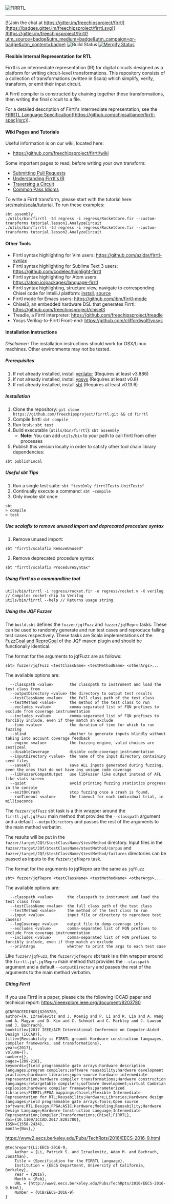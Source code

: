 ![FIRRTL](https://raw.githubusercontent.com/freechipsproject/firrtl/master/doc/images/firrtl_logo.svg?sanitize=true)

---

[![Join the chat at https://gitter.im/freechipsproject/firrtl](https://badges.gitter.im/freechipsproject/firrtl.svg)](https://gitter.im/freechipsproject/firrtl?utm_source=badge&utm_medium=badge&utm_campaign=pr-badge&utm_content=badge)
![Build Status](https://github.com/chipsalliance/firrtl/workflows/Continuous%20Integration/badge.svg)
[![Mergify Status][mergify-status]][mergify]

[mergify]: https://mergify.io
[mergify-status]: https://img.shields.io/endpoint.svg?url=https://gh.mergify.io/badges/chipsalliance/firrtl&style=flat

#### Flexible Internal Representation for RTL

 Firrtl is an intermediate representation (IR) for digital circuits designed as a platform for writing circuit-level transformations.
 This repository consists of a collection of transformations (written in Scala) which simplify, verify, transform, or emit their input circuit.

 A Firrtl compiler is constructed by chaining together these transformations, then writing the final circuit to a file.

 For a detailed description of Firrtl's intermediate representation, see the [FIRRTL Language Specification](https://github.com/chipsalliance/firrtl-spec/releases/latest/download/spec.pdf)([https://github.com/chipsalliance/firrtl-spec](src)).

#### Wiki Pages and Tutorials

Useful information is on our wiki, located here:
* https://github.com/freechipsproject/firrtl/wiki

Some important pages to read, before writing your own transform:
* [Submitting Pull Requests](https://github.com/freechipsproject/firrtl/wiki/Submitting-a-Pull-Request)
* [Understanding Firrtl's IR](https://github.com/freechipsproject/firrtl/wiki/Understanding-Firrtl-Intermediate-Representation)
* [Traversing a Circuit](https://github.com/freechipsproject/firrtl/wiki/traversing-a-circuit)
* [Common Pass Idioms](https://github.com/freechipsproject/firrtl/wiki/Common-Pass-Idioms)

To write a Firrtl transform, please start with the tutorial here: [src/main/scala/tutorial](https://github.com/freechipsproject/firrtl/blob/master/src/main/scala/tutorial).
To run these examples:
```
sbt assembly
./utils/bin/firrtl -td regress -i regress/RocketCore.fir --custom-transforms tutorial.lesson1.AnalyzeCircuit
./utils/bin/firrtl -td regress -i regress/RocketCore.fir --custom-transforms tutorial.lesson2.AnalyzeCircuit
```

#### Other Tools
* Firrtl syntax highlighting for Vim users: https://github.com/azidar/firrtl-syntax
* Firrtl syntax highlighting for Sublime Text 3 users: https://github.com/codelec/highlight-firrtl
* Firrtl syntax highlighting for Atom users: https://atom.io/packages/language-firrtl
* Firrtl syntax highlighting, structure view, navigate to corresponding Chisel code for IntelliJ platform: [install](https://plugins.jetbrains.com/plugin/14183-easysoc-firrtl), [source](https://github.com/easysoc/easysoc-firrtl)
* Firrtl mode for Emacs users: https://github.com/ibm/firrtl-mode
* Chisel3, an embedded hardware DSL that generates Firrtl: https://github.com/freechipsproject/chisel3
* Treadle, a Firrtl Interpreter: https://github.com/freechipsproject/treadle
* Yosys Verilog-to-Firrtl Front-end: https://github.com/cliffordwolf/yosys

#### Installation Instructions
*Disclaimer*: The installation instructions should work for OSX/Linux machines. Other environments may not be tested.

##### Prerequisites
 1. If not already installed, install [verilator](http://www.veripool.org/projects/verilator/wiki/Installing) (Requires at least v3.886)
 1. If not already installed, install [yosys](http://www.clifford.at/yosys/) (Requires at least v0.8)
 1. If not already installed, install [sbt](http://www.scala-sbt.org/) (Requires at least v0.13.6)

##### Installation
 1. Clone the repository:
    ```git clone https://github.com/freechipsproject/firrtl.git && cd firrtl```
 1. Compile firrtl: ```sbt compile```
 1. Run tests: ```sbt test```
 1. Build executable (`utils/bin/firrtl`): ```sbt assembly```
    * **Note:** You can add `utils/bin` to your path to call firrtl from other processes
 1. Publish this version locally in order to satisfy other tool chain library dependencies:
```
sbt publishLocal
```

##### Useful sbt Tips
 1. Run a single test suite:
 `sbt "testOnly firrtlTests.UnitTests"`
 2. Continually execute a command:
 `sbt ~compile`
 3. Only invoke sbt once:
```
sbt
> compile
> test
```

##### Use scalafix to remove unused import and deprecated procedure syntax
 1. Remove unused import:
```
sbt "firrtl/scalafix RemoveUnused"
```
 2. Remove deprecated procedure syntax
```
sbt "firrtl/scalafix ProcedureSyntax"
```

##### Using Firrtl as a commandline tool
```
utils/bin/firrtl -i regress/rocket.fir -o regress/rocket.v -X verilog // Compiles rocket-chip to Verilog
utils/bin/firrtl --help // Returns usage string
```

##### Using the JQF Fuzzer
The `build.sbt` defines the `fuzzer/jqfFuzz` and `fuzzer/jqfRepro` tasks. These
can be used to randomly generate and run test cases and reproduce failing test
cases respectively. These tasks are Scala implementations of the [FuzzGoal and
ReproGoal](https://github.com/rohanpadhye/JQF/tree/master/maven-plugin/src/main/java/edu/berkeley/cs/jqf/plugin)
of the JQF maven plugin and should be functionally identical.

The format for the arguments to jqfFuzz are as follows:
```
sbt> fuzzer/jqfFuzz <testClassName> <testMethodName> <otherArgs>...
```

The available options are:
```
  --classpath <value>       the classpath to instrument and load the test class from
  --outputDirectory <value> the directory to output test results
  --testClassName <value>   the full class path of the test class
  --testMethod <value>      the method of the test class to run
  --excludes <value>        comma-separated list of FQN prefixes to exclude from coverage instrumentation
  --includes <value>        comma-separated list of FQN prefixes to forcibly include, even if they match an exclude
  --time <value>            the duration of time for which to run fuzzing
  --blind                   whether to generate inputs blindly without taking into account coverage feedback
  --engine <value>          the fuzzing engine, valid choices are zest|zeal
  --disableCoverage         disable code-coverage instrumentation
  --inputDirectory <value>  the name of the input directory containing seed files
  --saveAll                 save ALL inputs generated during fuzzing, even the ones that do not have any unique code coverage
  --libFuzzerCompatOutput   use libFuzzer like output instead of AFL like stats screen
  --quiet                   avoid printing fuzzing statistics progress in the console
  --exitOnCrash             stop fuzzing once a crash is found.
  --runTimeout <value>      the timeout for each individual trial, in milliseconds
```

The `fuzzer/jqfFuzz` sbt task is a thin wrapper around the `firrtl.jqf.jqfFuzz`
main method that provides the `--classpath` argument and a default
`--outputDirectory` and passes the rest of the arguments to the main method
verbatim.

The results will be put in the `fuzzer/target/JQf/$testClassName/$testMethod`
directory. Input files in the
`fuzzer/target/JQf/$testClassName/$testMethod/corpus` and
`fuzzer/target/JQf/$testClassName/$testMethod/failures` directories can be
passed as inputs to the `fuzzer/jqfRepro` task.


The format for the arguments to jqfRepro are the same as `jqfFuzz`
```
sbt> fuzzer/jqfRepro <testClassName> <testMethodName> <otherArgs>...
```

The available options are:

```
  --classpath <value>      the classpath to instrument and load the test class from
  --testClassName <value>  the full class path of the test class
  --testMethod <value>     the method of the test class to run
  --input <value>          input file or directory to reproduce test case(s)
  --logCoverage <value>    output file to dump coverage info
  --excludes <value>       comma-separated list of FQN prefixes to exclude from coverage instrumentation
  --includes <value>       comma-separated list of FQN prefixes to forcibly include, even if they match an exclude
  --printArgs              whether to print the args to each test case
```

Like `fuzzer/jqfFuzz`, the `fuzzer/jqfRepro` sbt task is a thin wrapper around
the `firrtl.jqf.jqfRepro` main method that provides the `--classpath` argument
and a default `--outputDirectory` and passes the rest of the arguments to the
main method verbatim.

##### Citing Firrtl

If you use Firrtl in a paper, please cite the following ICCAD paper and technical report:
https://ieeexplore.ieee.org/document/8203780
```
@INPROCEEDINGS{8203780, 
author={A. Izraelevitz and J. Koenig and P. Li and R. Lin and A. Wang and A. Magyar and D. Kim and C. Schmidt and C. Markley and J. Lawson and J. Bachrach}, 
booktitle={2017 IEEE/ACM International Conference on Computer-Aided Design (ICCAD)}, 
title={Reusability is FIRRTL ground: Hardware construction languages, compiler frameworks, and transformations}, 
year={2017}, 
volume={}, 
number={}, 
pages={209-216}, 
keywords={field programmable gate arrays;hardware description languages;program compilers;software reusability;hardware development practices;hardware libraries;open-source hardware intermediate representation;hardware compiler transformations;Hardware construction languages;retargetable compilers;software development;virtual Cambrian explosion;hardware compiler frameworks;parameterized libraries;FIRRTL;FPGA mappings;Chisel;Flexible Intermediate Representation for RTL;Reusability;Hardware;Libraries;Hardware design languages;Field programmable gate arrays;Tools;Open source software;RTL;Design;FPGA;ASIC;Hardware;Modeling;Reusability;Hardware Design Language;Hardware Construction Language;Intermediate Representation;Compiler;Transformations;Chisel;FIRRTL}, 
doi={10.1109/ICCAD.2017.8203780}, 
ISSN={1558-2434}, 
month={Nov},}
```

https://www2.eecs.berkeley.edu/Pubs/TechRpts/2016/EECS-2016-9.html
```
@techreport{Li:EECS-2016-9,
    Author = {Li, Patrick S. and Izraelevitz, Adam M. and Bachrach, Jonathan},
    Title = {Specification for the FIRRTL Language},
    Institution = {EECS Department, University of California, Berkeley},
    Year = {2016},
    Month = {Feb},
    URL = {http://www2.eecs.berkeley.edu/Pubs/TechRpts/2016/EECS-2016-9.html},
    Number = {UCB/EECS-2016-9}
}
```
